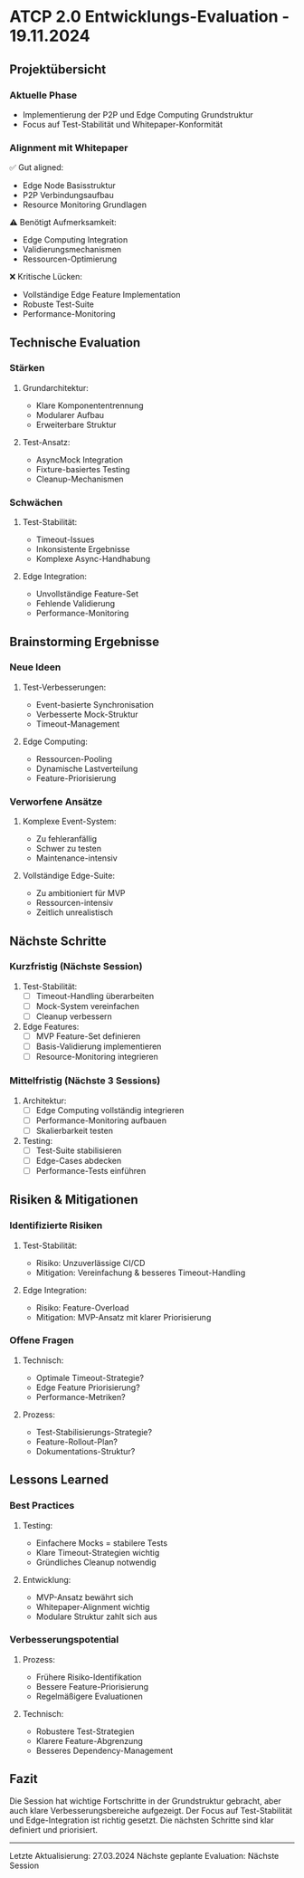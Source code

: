# ATCP 2.0 Entwicklungs-Evaluation - 19.11.2024

## Projektübersicht
### Aktuelle Phase
- Implementierung der P2P und Edge Computing Grundstruktur
- Focus auf Test-Stabilität und Whitepaper-Konformität

### Alignment mit Whitepaper
✅ Gut aligned:
- Edge Node Basisstruktur
- P2P Verbindungsaufbau
- Resource Monitoring Grundlagen

⚠️ Benötigt Aufmerksamkeit:
- Edge Computing Integration
- Validierungsmechanismen
- Ressourcen-Optimierung

❌ Kritische Lücken:
- Vollständige Edge Feature Implementation
- Robuste Test-Suite
- Performance-Monitoring

## Technische Evaluation
### Stärken
1. Grundarchitektur:
   - Klare Komponententrennung
   - Modularer Aufbau
   - Erweiterbare Struktur

2. Test-Ansatz:
   - AsyncMock Integration
   - Fixture-basiertes Testing
   - Cleanup-Mechanismen

### Schwächen
1. Test-Stabilität:
   - Timeout-Issues
   - Inkonsistente Ergebnisse
   - Komplexe Async-Handhabung

2. Edge Integration:
   - Unvollständige Feature-Set
   - Fehlende Validierung
   - Performance-Monitoring

## Brainstorming Ergebnisse
### Neue Ideen
1. Test-Verbesserungen:
   - Event-basierte Synchronisation
   - Verbesserte Mock-Struktur
   - Timeout-Management

2. Edge Computing:
   - Ressourcen-Pooling
   - Dynamische Lastverteilung
   - Feature-Priorisierung

### Verworfene Ansätze
1. Komplexe Event-System:
   - Zu fehleranfällig
   - Schwer zu testen
   - Maintenance-intensiv

2. Vollständige Edge-Suite:
   - Zu ambitioniert für MVP
   - Ressourcen-intensiv
   - Zeitlich unrealistisch

## Nächste Schritte
### Kurzfristig (Nächste Session)
1. Test-Stabilität:
   - [ ] Timeout-Handling überarbeiten
   - [ ] Mock-System vereinfachen
   - [ ] Cleanup verbessern

2. Edge Features:
   - [ ] MVP Feature-Set definieren
   - [ ] Basis-Validierung implementieren
   - [ ] Resource-Monitoring integrieren

### Mittelfristig (Nächste 3 Sessions)
1. Architektur:
   - [ ] Edge Computing vollständig integrieren
   - [ ] Performance-Monitoring aufbauen
   - [ ] Skalierbarkeit testen

2. Testing:
   - [ ] Test-Suite stabilisieren
   - [ ] Edge-Cases abdecken
   - [ ] Performance-Tests einführen

## Risiken & Mitigationen
### Identifizierte Risiken
1. Test-Stabilität:
   - Risiko: Unzuverlässige CI/CD
   - Mitigation: Vereinfachung & besseres Timeout-Handling

2. Edge Integration:
   - Risiko: Feature-Overload
   - Mitigation: MVP-Ansatz mit klarer Priorisierung

### Offene Fragen
1. Technisch:
   - Optimale Timeout-Strategie?
   - Edge Feature Priorisierung?
   - Performance-Metriken?

2. Prozess:
   - Test-Stabilisierungs-Strategie?
   - Feature-Rollout-Plan?
   - Dokumentations-Struktur?

## Lessons Learned
### Best Practices
1. Testing:
   - Einfachere Mocks = stabilere Tests
   - Klare Timeout-Strategien wichtig
   - Gründliches Cleanup notwendig

2. Entwicklung:
   - MVP-Ansatz bewährt sich
   - Whitepaper-Alignment wichtig
   - Modulare Struktur zahlt sich aus

### Verbesserungspotential
1. Prozess:
   - Frühere Risiko-Identifikation
   - Bessere Feature-Priorisierung
   - Regelmäßigere Evaluationen

2. Technisch:
   - Robustere Test-Strategien
   - Klarere Feature-Abgrenzung
   - Besseres Dependency-Management

## Fazit
Die Session hat wichtige Fortschritte in der Grundstruktur gebracht, aber auch klare Verbesserungsbereiche aufgezeigt. Der Focus auf Test-Stabilität und Edge-Integration ist richtig gesetzt. Die nächsten Schritte sind klar definiert und priorisiert.

---
Letzte Aktualisierung: 27.03.2024
Nächste geplante Evaluation: Nächste Session 